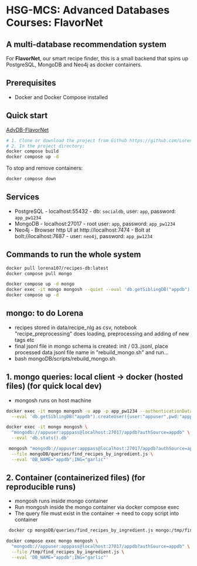 # HSG-MCS: Advanced Databases Courses: **FlavorNet**
## A multi-database recommendation system
For **FlavorNet**, our smart recipe finder, this is a small backend that spins up PostgreSQL, MongoDB and Neo4j as docker containers.

## Prerequisites

- Docker and Docker Compose installed

## Quick start
[AdvDB-FlavorNet](https://github.com/LorenaRaichle/AdvDB-FlavorNet)
```bash
# 1. Clone or download the project from Github https://github.com/LorenaRaichle/AdvDB-FlavorNet --> Unzip the project if need
# 2. In the project directory:
docker compose build
docker compose up -d
```

To stop and remove containers:
```bash
docker compose down
```

## Services

- PostgreSQL - localhost:55432 - db: `socialdb`, user: `app`, password: `app_pw1234`
- MongoDB - localhost:27017 - root user: `app`, password: `app_pw1234`
- Neo4j - Browser http UI at http://localhost:7474 - Bolt at bolt://localhost:7687 - user: `neo4j`, password: `app_pw1234`


## Commands to run the whole system

```bash
docker pull lorena107/recipes-db:latest
docker compose pull mongo

docker compose up -d mongo
docker exec -it mongo mongosh --quiet --eval 'db.getSiblingDB("appdb").getCollectionNames()'
docker compose up -d
```

## mongo: to do Lorena
- recipes stored in data/recipe_nlg as csv, notebook "recipe_preprocessing" does loading, preprocessing and adding of new tags etc
- final jsonl file in mongo schema is created: init / 03..jsonl, place processed data jsonl file name in "rebuild_mongo.sh" and run...
- bash mongoDB/scripts/rebuild_mongo.sh

## 1. mongo queries: local client -> docker (hosted files) (for quick local dev)
- mongosh runs on host machine
```bash
docker exec -it mongo mongosh -u app -p app_pw1234 --authenticationDatabase admin \
  --eval 'db.getSiblingDB("appdb").createUser({user:"appuser",pwd:"apppass",roles:[{role:"readWrite",db:"appdb"}]})'

```

```bash
docker exec -it mongo mongosh \
  "mongodb://appuser:apppass@localhost:27017/appdb?authSource=appdb" \
  --eval 'db.stats().db'

```


```bash
 mongosh "mongodb://appuser:apppass@localhost:27017/appdb?authSource=appdb" \
  --file mongoDB/queries/find_recipes_by_ingredient.js \
  --eval 'DB_NAME="appdb";ING="garlic"'

```


## 2. Container (containerized files) (for reproducible runs)
- mongosh runs inside mongo container 
- Run mongosh inside the mongo container via docker compose exec
- The query file must exist in the container -> need to copy script into container

```bash
 docker cp mongoDB/queries/find_recipes_by_ingredient.js mongo:/tmp/find_recipes_by_ingredient.js
```

```bash
docker compose exec mongo mongosh \
  "mongodb://appuser:apppass@localhost:27017/appdb?authSource=appdb" \
  --file /tmp/find_recipes_by_ingredient.js \
  --eval 'DB_NAME="appdb";ING="garlic"'

```

